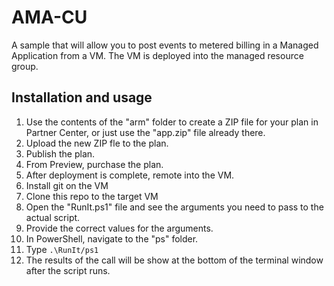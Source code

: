 # AMA-CU

A sample that will allow you to post events to metered billing in a Managed Application from a VM. The VM is deployed into the managed resource group.

## Installation and usage

1. Use the contents of the "arm" folder to create a ZIP file for your plan in Partner Center, or just use the "app.zip" file already there.
1. Upload the new ZIP fle to the plan.
1. Publish the plan.
1. From Preview, purchase the plan.
1. After deployment is complete, remote into the VM.
1. Install git on the VM
1. Clone this repo to the target VM
1. Open the "RunIt.ps1" file and see the arguments you need to pass to the actual script.
1. Provide the correct values for the arguments.
1. In PowerShell, navigate to the "ps" folder.
1. Type `.\RunIt/ps1`
1. The results of the call will be show at the bottom of the terminal window after the script runs.
